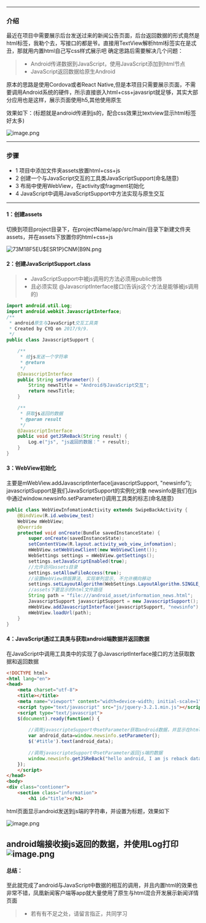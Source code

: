 ------
### 介绍
最近在项目中需要展示后台发送过来的新闻公告页面，后台返回数据的形式竟然是html标签，我勒个去，写接口的都是爷。直接用TextView解析html标签实在是忒丑，那就用内置html自己写css样式展示吧
确定思路后需要解决几个问题：

> * Android传递数据到JavaScript，使用JavaScript添加到html节点
> * JavaScript返回数据给原生Android

原本的思路是使用Cordova或者React Native,但是本项目只需要展示页面，不需要调用Android系统的硬件，所示直接嵌入html+css+javasript就足够，其实大部分应用也是这样，展示页面使用h5,其他使用原生

效果如下：(标题就是android传递到js的，配合css效果比textview显示html标签好太多)

![image.png](http://upload-images.jianshu.io/upload_images/7312294-1b50485d086a7711.png?imageMogr2/auto-orient/strip%7CimageView2/2/w/1240)

------
### 步骤
* 1 项目中添加文件夹assets放置html+css+js
* 2 创建一个与JavaScript交互的工具类JavaScriptSupport(命名随意)
* 3 布局中使用WebView，在activity或fragment初始化
* 4 JavaScript中调用JavaScriptSupport中方法实现与原生交互

------
#### 1：创建assets
切换到项目project目录下，在projectName/app/src/main/目录下新建文件夹assets，并在assets下放置你的html+css+js

![73M18F5EU$ESR1P}CNM{B9N.png](http://upload-images.jianshu.io/upload_images/7312294-30c4f2f4ed6eaa0c.png?imageMogr2/auto-orient/strip%7CimageView2/2/w/1240)


#### 2：创建JavaScriptSupport.class

> * JavaScriptSupport中被js调用的方法必须用public修饰
> * 且必须实现 @JavascriptInterface接口(告诉js这个方法是能够被js调用的)
```java
import android.util.Log;
import android.webkit.JavascriptInterface;
/**
 * android原生与JavaScript交互工具类
 * Created by CYQ on 2017/9/9.
 */
public class JavascriptSupport {

    /**
     * 给js发送一个字符串
     * @return
     */
    @JavascriptInterface
    public String setParameter() {
        String newsTitle = "Android与JavaScript交互";
        return newsTitle;
    }

    /**
     * 获取js返回的数据
     * @param result
     */
    @JavascriptInterface
    public void getJSReBack(String result) {
        Log.e("js", "js返回的数据：" + result);
    }
}

```

#### 3：WebView初始化
主要是mWebView.addJavascriptInterface(javascriptSupport, "newsinfo");
javascriptSupport是我们JavaScriptSupport的实例化对象
newsinfo是我们在js中通过window.newsinfo.setParameter()调用工具类的标志(命名随意)
```java
public class WebViewInfomationActivity extends SwipeBackActivity {
    @BindView(R.id.webview_test)
    WebView mWebView;
    @Override
    protected void onCreate(Bundle savedInstanceState) {
        super.onCreate(savedInstanceState);
        setContentView(R.layout.activity_web_view_infomation);
        mWebView.setWebViewClient(new WebViewClient());
        WebSettings settings = mWebView.getSettings();
        settings.setJavaScriptEnabled(true);
        //允许访问assets目录
        settings.setAllowFileAccess(true);
        //设置WebView排版算法, 实现单列显示, 不允许横向移动
        settings.setLayoutAlgorithm(WebSettings.LayoutAlgorithm.SINGLE_COLUMN);
        //assets下要显示的html文件路径
        String path = "file:///android_asset/information_news.html";
        JavascriptSupport javascriptSupport = new JavascriptSupport();
        mWebView.addJavascriptInterface(javascriptSupport, "newsinfo");
        mWebView.loadUrl(path);
    }
}

```
#### 4：JavaScript通过工具类与获取android端数据并返回数据
在JavaScript中调用工具类中的实现了@JavascriptInterface接口的方法获取数据和返回数据
```html
<!DOCTYPE html>
<html lang="en">
<head>
    <meta charset="utf-8">
    <title></title>
    <meta name="viewport" content="width=device-width; initial-scale=1">
    <script type="text/javascript" src="js/jquery-3.2.1.min.js"></script>
    <script type="text/javascript">
    $(document).ready(function() {
        
        //调用javascripteSupport中setParameter获取android数据，并显示在html中
        var android_data=window.newsinfo.setParameter();
        $('#title').text(android_data);
        
        //调用javascripteSupport中setParameter返回js端的数据
        window.newsinfo.getJSReBack("hello android, I am js reback data");
    });
    </script>
</head>
<body>
<div class="contioner">
    <section class="information">
        <h1 id="title"></h1>
```
html页面显示android发送到js端的字符串，并设置为标题，效果如下

![image.png](http://upload-images.jianshu.io/upload_images/7312294-4fbdad16626e4d7e.png?imageMogr2/auto-orient/strip%7CimageView2/2/w/1240)

android端接收接js返回的数据，并使用Log打印
![image.png](http://upload-images.jianshu.io/upload_images/7312294-c2f3a6a73fa92eba.png?imageMogr2/auto-orient/strip%7CimageView2/2/w/1240)
-----------
#### 总结：
至此就完成了android与JavaScript中数据的相互的调用，并且内置html的效果也非常不错，凤凰新闻客户端等app就大量使用了原生与html混合开发展示新闻详情页面
> * 若有有不足之处，请留言指正，共同学习